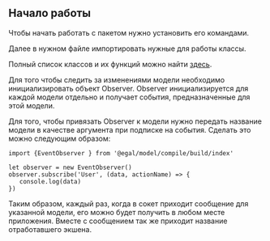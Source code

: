 ## Начало работы

Чтобы начать работать с пакетом нужно установить его командами.

<!--  TODO: Восстановить команды -->

Далее в нужном файле импортировать  нужные для работы классы.

Полный список классов и их функций можно найти [здесь](/client/classes.md).

Для того чтобы следить за изменениями модели необходимо инициализировать объект Observer.
Observer инициализируется для каждой модели отдельно и получает события, предназначенные для этой модели.

Для того, чтобы привязать Observer к модели нужно передать название модели в качестве аргумента при подписке на события.
Сделать это можно следующим образом:
```
import {EventObserver } from '@egal/model/compile/build/index'

let observer = new EventObserver()
observer.subscribe('User', (data, actionName) => {
   console.log(data)
})
```
 Таким образом, каждый раз, когда в сокет приходит сообщение для указанной модели, его можно будет получить в любом месте приложения. 
 Вместе с сообщением так же приходит название отработавшего экшена.
